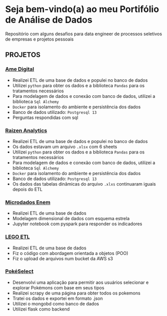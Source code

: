 # Seja bem-vindo(a) ao meu Portifólio de Análise de Dados

Repositório com alguns desafios para data engineer de processos seletivos de empresas e projetos pessoais

## **PROJETOS**

### **[Ame Digital](/ame_digital)**
* Realizei ETL de uma base de dados e populei no banco de dados
* Utilizei ``python`` para obter os dados e a biblioteca ``Pandas`` para os tratamentos necessários
* Para modelagem de dados e conexão com banco de dados, utilizei a biblioteca ``Sql Alchemy``
* ``Docker`` para isolamento do ambiente e persistência dos dados
* Banco de dados utilizado: ``Postgresql 13``
* Perguntas respondidas com sql

### **[Raizen Analytics](/raizen_analytics)**
* Realizei ETL de uma base de dados e populei no banco de dados
* Os dados estavam um arquivo ``.xlsx`` com 6 sheets
* Utilizei ``python`` para obter os dados e a biblioteca ``Pandas`` para os tratamentos necessários
* Para modelagem de dados e conexão com banco de dados, utilizei a biblioteca ``Sql Alchemy``
* ``Docker`` para isolamento do ambiente e persistência dos dados
* Banco de dados utilizado: ``Postgresql 13``
* Os dados das tabelas dinâmicas do arquivo ``.xlxs`` continuaram iguais depois do ETL

### **[Microdados Enem](/microdados_enem)**
* Realizei ETL de uma base de dados
* Modelagem dimensional de dados com esquema estrela
* Jupyter notebook com pyspark para responder os indicadores

### **[LEGO ETL](/lego)**
* Realizei ETL de uma base de dados
* Fiz o código com abordagem orientada a objetos (POO)
* Fiz o upload de arquivos num bucket da AWS s3

### **[PokéSelect](/pokemon/)**
* Desenvolvi uma aplicação para permitir aos usuários selecionar e explorar Pokémons com base em seus tipos
* Realizei scrapy de uma página para obter todos os pokemons
* Tratei os dados e exportei em formato .json
* Utilizei o mongobd como banco de dados
* Utilizei flask como backend